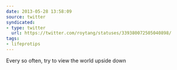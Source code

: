 ```yaml
---
date: 2013-05-28 13:58:09
source: twitter
syndicated:
- type: twitter
  url: https://twitter.com/roytang/statuses/339380072505040898/
tags:
- lifeprotips
---
```


Every so often, try to view the world upside down